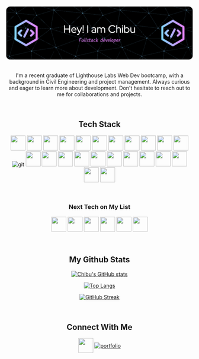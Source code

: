 <div align="center">
  
![Header](./github-header-image.png)
</br>
</br>

I'm a recent graduate of Lighthouse Labs Web Dev bootcamp, with a background in Civil Engineering and project management. Always curious and eager to learn more about development.
Don't hesitate to reach out to me for collaborations and projects.

</br>

## Tech Stack
<p>
<!-- html5 -->
<img src="https://cdn.jsdelivr.net/gh/devicons/devicon/icons/html5/html5-plain-wordmark.svg" width="40" height="40"/> 
<!-- css -->
<img src="https://cdn.jsdelivr.net/gh/devicons/devicon/icons/css3/css3-plain-wordmark.svg" width="40" height="40" />
<!-- sass -->
<img src="https://cdn.jsdelivr.net/gh/devicons/devicon/icons/sass/sass-original.svg" width="40" height="40"/> 
<!-- Vanilla JS -->
<img src="https://cdn.jsdelivr.net/gh/devicons/devicon/icons/javascript/javascript-plain.svg" width="40" height="40"/> 
<!-- react -->
<img src="https://cdn.jsdelivr.net/gh/devicons/devicon/icons/react/react-original-wordmark.svg"  width="40" height="40"/>
<!-- Redux -->
<img src="https://cdn.jsdelivr.net/gh/devicons/devicon/icons/redux/redux-original.svg" width="40" height="40"/>
<!--node JS  -->
<img src="https://cdn.jsdelivr.net/gh/devicons/devicon/icons/nodejs/nodejs-plain-wordmark.svg" width="40" height="40" /> 
<!-- express -->
<img src="https://cdn.jsdelivr.net/gh/devicons/devicon/icons/express/express-original.svg" width="40" height="40"/>
<!-- heroku -->
<img src="https://cdn.jsdelivr.net/gh/devicons/devicon/icons/heroku/heroku-plain-wordmark.svg"  width="40" height="40"/>
<!-- Netlify -->
<img src="https://www.vectorlogo.zone/logos/netlify/netlify-icon.svg"  width="40" height="40"/>
<!-- postgres -->
<img src="https://cdn.jsdelivr.net/gh/devicons/devicon/icons/postgresql/postgresql-plain-wordmark.svg" width="40" height="40" /> 
<!-- git -->
<img src="https://www.vectorlogo.zone/logos/git-scm/git-scm-icon.svg" alt="git" width="40" height="40"/>
<!-- npm -->
<img src="https://cdn.jsdelivr.net/gh/devicons/devicon/icons/npm/npm-original-wordmark.svg" width="40" height="40" /> 
<!-- ruby on rails -->
<img src="https://cdn.jsdelivr.net/gh/devicons/devicon/icons/rails/rails-plain-wordmark.svg" width="40" height="40" /> 
<!-- ruby -->
<img src="https://cdn.jsdelivr.net/gh/devicons/devicon/icons/ruby/ruby-plain-wordmark.svg" width="40" height="40"/> 
<!-- jquery -->
<img src="https://cdn.jsdelivr.net/gh/devicons/devicon/icons/jquery/jquery-plain-wordmark.svg" width="40" height="40"/> 
<!-- Bootstrap -->
<img src="https://cdn.jsdelivr.net/gh/devicons/devicon/icons/bootstrap/bootstrap-plain-wordmark.svg" width="40" height="40"/>
<!-- Jest -->
<img src="https://cdn.jsdelivr.net/gh/devicons/devicon/icons/jest/jest-plain.svg" width="40" height="40"/> 
<!-- Mocha Chai -->
<img src="https://cdn.jsdelivr.net/gh/devicons/devicon/icons/mocha/mocha-plain.svg" width="40" height="40" />
<!-- storybook -->
<img src="https://cdn.jsdelivr.net/gh/devicons/devicon/icons/storybook/storybook-original.svg"  width="40" height="40"/>
<!-- GraphQL -->
<img src="https://cdn.jsdelivr.net/gh/devicons/devicon/icons/graphql/graphql-plain-wordmark.svg" width="40" height="40" />
<!-- Firebase -->
<img src="https://cdn.jsdelivr.net/gh/devicons/devicon/icons/firebase/firebase-plain-wordmark.svg" width="40" height="40" />
<!-- MongoDB -->
<img src="https://cdn.jsdelivr.net/gh/devicons/devicon/icons/mongodb/mongodb-original.svg" width="40" height="40" />
<!-- MaterialUi -->
<img src="https://cdn.jsdelivr.net/gh/devicons/devicon/icons/materialui/materialui-original.svg" width="40" height="40" />
          
</p>
</br>

  
### Next Tech on My List 
<p>
            <img src="https://cdn.jsdelivr.net/gh/devicons/devicon/icons/python/python-original-wordmark.svg" width="40" height="40" />
            <img src="https://cdn.jsdelivr.net/gh/devicons/devicon/icons/nextjs/nextjs-original.svg" width="40" height="40" />
            <img src="https://cdn.jsdelivr.net/gh/devicons/devicon/icons/java/java-original-wordmark.svg" width="40" height="40" />
            <img src="https://cdn.jsdelivr.net/gh/devicons/devicon/icons/vuejs/vuejs-original.svg" width="40" height="40" />
            <img src="https://cdn.jsdelivr.net/gh/devicons/devicon/icons/angularjs/angularjs-original.svg" width="40" height="40" />
            <img src="https://cdn.jsdelivr.net/gh/devicons/devicon/icons/typescript/typescript-original.svg" width="40" height="40" />               
</p>         
</br>

## My Github Stats
[![Chibu's GitHub stats](https://github-readme-stats.vercel.app/api?username=catuchi&show_icons=true&theme=aura_dark)]([https://github.com/catuchi])

[![Top Langs](https://github-readme-stats.vercel.app/api/top-langs/?username=catuchi&layout=compact&theme=aura_dark)]([https://github.com/catuchi/github-readme-stats](https://github.com/catuchi))

[![GitHub Streak](https://github-readme-streak-stats.herokuapp.com/?user=catuchi&theme=monokai-metallian)]([https://github.com/catuchi])

</br>

## Connect With Me

<p >
<a href="https://www.linkedin.com/in/chibu-atuchi/" target="blank"><img align="center" src="https://cdn.jsdelivr.net/gh/devicons/devicon/icons/linkedin/linkedin-original.svg"  width="40" height="40" /></a>
<!-- <a href="https://chibu-atuchi.netlify.app/" target="blank"><img align="center" src="https://www.svgrepo.com/show/144579/browser.svg" alt="portfolio" height="40" width="40" /></a> -->
<a href="https://chibu-atuchi.netlify.app/" target="blank"><img align="center" src="https://www.svgrepo.com/show/152025/portfolio.svg" alt="portfolio" height="40" width="40" /></a>
</p>

</div>
